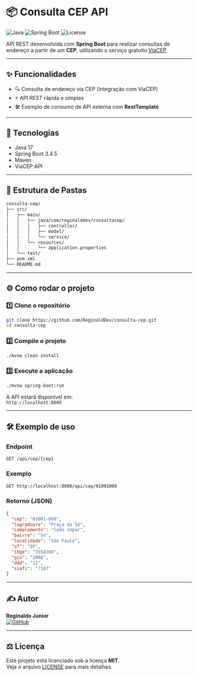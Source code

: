 # 📦 Consulta CEP API

![Java](https://img.shields.io/badge/Java-17-blue.svg)
![Spring Boot](https://img.shields.io/badge/Spring_Boot-3.4.5-brightgreen.svg)
![License](https://img.shields.io/badge/license-MIT-blue.svg)

API REST desenvolvida com **Spring Boot** para realizar consultas de endereço a partir de um **CEP**, utilizando o serviço gratuito [ViaCEP](https://viacep.com.br/).

---

## ✨ Funcionalidades

- 🔍 Consulta de endereço via CEP (Integração com ViaCEP)
- ⚡ API REST rápida e simples
- 🛠️ Exemplo de consumo de API externa com **RestTemplate**

---

## 🚀 Tecnologias

- Java 17
- Spring Boot 3.4.5
- Maven
- ViaCEP API

---

## 📂 Estrutura de Pastas

```bash
consulta-cep/
├── src/
│   ├── main/
│   │   ├── java/com/reginalddev/consultacep/
│   │   │   ├── controller/
│   │   │   ├── model/
│   │   │   └── service/
│   │   └── resources/
│   │       └── application.properties
│   └── test/
├── pom.xml
└── README.md
```

---

## ⚙️ Como rodar o projeto

### 1️⃣ Clone o repositório

```bash
git clone https://github.com/ReginaldDev/consulta-cep.git
cd consulta-cep
```

### 2️⃣ Compile o projeto

```bash
./mvnw clean install
```

### 3️⃣ Execute a aplicação

```bash
./mvnw spring-boot:run
```

A API estará disponível em:  
`http://localhost:8080`

---

## 🛠️ Exemplo de uso

### Endpoint

```
GET /api/cep/{cep}
```

### Exemplo

```bash
GET http://localhost:8080/api/cep/01001000
```

### Retorno (JSON)

```json
{
  "cep": "01001-000",
  "logradouro": "Praça da Sé",
  "complemento": "lado ímpar",
  "bairro": "Sé",
  "localidade": "São Paulo",
  "uf": "SP",
  "ibge": "3550308",
  "gia": "1004",
  "ddd": "11",
  "siafi": "7107"
}
```

---

## ✍️ Autor

**Reginaldo Junior**  
[![GitHub](https://img.shields.io/badge/GitHub-ReginaldDev-181717?logo=github)](https://github.com/ReginaldDev)

---

## ⚖️ Licença

Este projeto está licenciado sob a licença **MIT**.  
Veja o arquivo [LICENSE](LICENSE) para mais detalhes.
